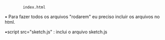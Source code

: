             index.html
• Para fazer todos os arquivos "rodarem" eu preciso incluir os arquivos no html.

•script src="sketch.js" : inclui o arquivo sketch.js